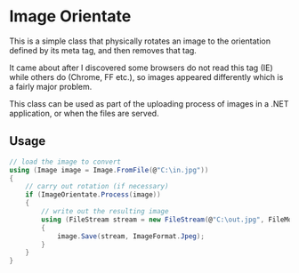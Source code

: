 # Image Orientate

This is a simple class that physically rotates an image to the orientation defined by its meta tag, and then removes that tag.

It came about after I discovered some browsers do not read this tag (IE) while others do (Chrome, FF etc.), so images appeared differently which is a fairly major problem.

This class can be used as part of the uploading process of images in a .NET application, or when the files are served.

## Usage

```C#
// load the image to convert
using (Image image = Image.FromFile(@"C:\in.jpg"))
{
	// carry out rotation (if necessary)
	if (ImageOrientate.Process(image))
	{
		// write out the resulting image
		using (FileStream stream = new FileStream(@"C:\out.jpg", FileMode.Create))
		{
			image.Save(stream, ImageFormat.Jpeg);
		}
	}
}
```
